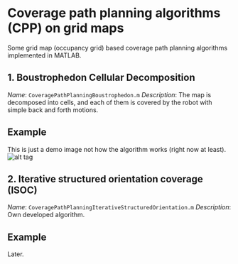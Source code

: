 # Coverage path planning algorithms (CPP) on grid maps

Some grid map (occupancy grid) based coverage path planning algorithms implemented in MATLAB.


## 1. Boustrophedon Cellular Decomposition 
*Name*: `CoveragePathPlanningBoustrophedon.m`
*Description*: The map is decomposed into cells, and each of them is covered by the robot with simple back and forth motions.


## Example
This is just a demo image not how the algorithm works (right now at least).
![alt tag](http://www.sze.hu/~herno/robotics/CoveragePathPlan02Boustrophedon.png)



## 2. Iterative structured orientation coverage (ISOC)
*Name*: `CoveragePathPlanningIterativeStructuredOrientation.m`
*Description*: Own developed algorithm.


## Example
Later.